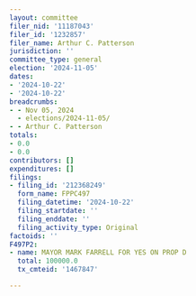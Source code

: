 ```yaml
---
layout: committee
filer_nid: '11187043'
filer_id: '1232857'
filer_name: Arthur C. Patterson
jurisdiction: ''
committee_type: general
election: '2024-11-05'
dates:
- '2024-10-22'
- '2024-10-22'
breadcrumbs:
- - Nov 05, 2024
  - elections/2024-11-05/
- - Arthur C. Patterson
totals:
- 0.0
- 0.0
contributors: []
expenditures: []
filings:
- filing_id: '212368249'
  form_name: FPPC497
  filing_datetime: '2024-10-22'
  filing_startdate: ''
  filing_enddate: ''
  filing_activity_type: Original
factoids: ''
F497P2:
- name: MAYOR MARK FARRELL FOR YES ON PROP D
  total: 100000.0
  tx_cmteid: '1467847'

---
```


